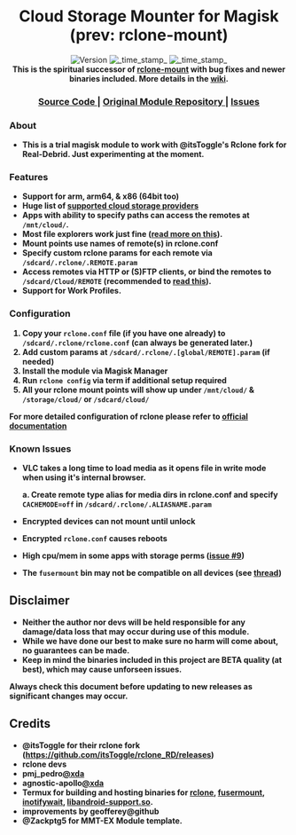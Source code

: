 <h1 align="center">Cloud Storage Mounter for Magisk (prev: rclone-mount)</h1>

<div align="center">
  <!-- Version -->
    <img src="https://img.shields.io/badge/Version-v1.14-blue.svg?longCache=true&style=for-the-badge"
      alt="Version" />
  <!-- Last Updated -->
    <img src="https://img.shields.io/badge/Updated-April 22, 2021-green.svg?longCache=true&style=for-the-badge"
      alt="_time_stamp_" />
  <!-- Min Magisk -->
    <img src="https://img.shields.io/badge/Magisk-20.0%2B-red.svg?longCache=true&style=for-the-badge"
      alt="_time_stamp_" /></div>

<div align="center">
  <strong>This is the spiritual successor of <a href="https://github.com/Magisk-Modules-Repo/com.piyushgarg.rclone">rclone-mount</a> with bug fixes and newer binaries included. More details in the
    <a href="https://github.com/AvinashReddy3108/rclone-mount-magisk/wiki">wiki</a>.
</div>

<div align="center">
  <h3>
    <a href="https://github.com/AvinashReddy3108/rclone-mount-magisk">
      Source Code
    </a>
    <span> | </span>
    <a href="https://github.com/Magisk-Modules-Repo/com.piyushgarg.rclone">
      Original Module Repository
    </a>
    <span> | </span>
    <a href="https://github.com/AvinashReddy3108/rclone-mount-magisk/issues">
      Issues
    </a>
  </h3>
</div>

### About
- This is a trial magisk module to work with @itsToggle's Rclone fork for Real-Debrid. Just experimenting at the moment.

### Features
- Support for arm, arm64, & x86 (64bit too)
- Huge list of [supported cloud storage providers](https://rclone.org/#providers)
- Apps with ability to specify paths can access the remotes at `/mnt/cloud/`.
- Most file explorers work just fine ([read more on this](https://github.com/Magisk-Modules-Repo/com.piyushgarg.rclone/issues/9)).
- Mount points use names of remote(s) in rclone.conf
- Specify custom rclone params for each remote via `/sdcard/.rclone/.REMOTE.param`
- Access remotes via HTTP or (S)FTP clients, or bind the remotes to `/sdcard/Cloud/REMOTE` (recommended to [read this](https://github.com/Magisk-Modules-Repo/com.piyushgarg.rclone/issues/5)).
- Support for Work Profiles.

### Configuration
1. Copy your `rclone.conf` file (if you have one already) to `/sdcard/.rclone/rclone.conf` (can always be generated later.)
2. Add custom params at `/sdcard/.rclone/.[global/REMOTE].param` (if needed)
3. Install the module via Magisk Manager
4. Run `rclone config` via term if additional setup required
4. All your rclone mount points will show up under `/mnt/cloud/` & `/storage/cloud/` or `/sdcard/cloud/`

For more detailed configuration of rclone please refer to [official documentation](https://rclone.org)

### Known Issues
- VLC  takes a long time to load media as it opens file in write mode when using it's internal browser.

   a. Create remote type alias for media dirs in rclone.conf and
specify `CACHEMODE=off` in `/sdcard/.rclone/.ALIASNAME.param`

- Encrypted devices can not mount until unlock
- Encrypted `rclone.conf` causes reboots
- High cpu/mem in some apps with storage perms ([issue #9](https://github.com/Magisk-Modules-Repo/com.piyushgarg.rclone/issues/9))
- The `fusermount` bin may not be compatible on all devices (see [thread](https://www.google.com/amp/s/forum.xda-developers.com/android/development/fusermount-android-rclone-mount-t3866652/amp/))

## Disclaimer
- Neither the author nor devs will be held responsible for any damage/data loss that may occur during use of this module.
- While we have done our best to make sure no harm will come about, no guarantees can be made.
- Keep in mind the binaries included in this project are BETA quality (at best), which may cause unforseen issues.

Always check this document before updating to new releases as significant changes may occur.

## Credits
- @itsToggle for their rclone fork (https://github.com/itsToggle/rclone_RD/releases) 
- rclone devs
- pmj_pedro[@xda](https://forum.xda-developers.com/showpost.php?p=78147335&postcount=1)
- agnostic-apollo[@xda](https://forum.xda-developers.com/showpost.php?p=79929083&postcount=12)
- Termux for building and hosting binaries for [rclone](https://packages.termux.org/apt/termux-main/pool/main/r/rclone), [fusermount](https://grimler.se/termux-root-packages-24/pool/stable/libf/libfuse2/), [inotifywait](https://packages.termux.org/apt/termux-main/pool/main/i/inotify-tools), [libandroid-support.so](https://packages.termux.org/apt/termux-main/pool/main/liba/libandroid-support).
- improvements by geofferey@github
- @Zackptg5 for MMT-EX Module template.
